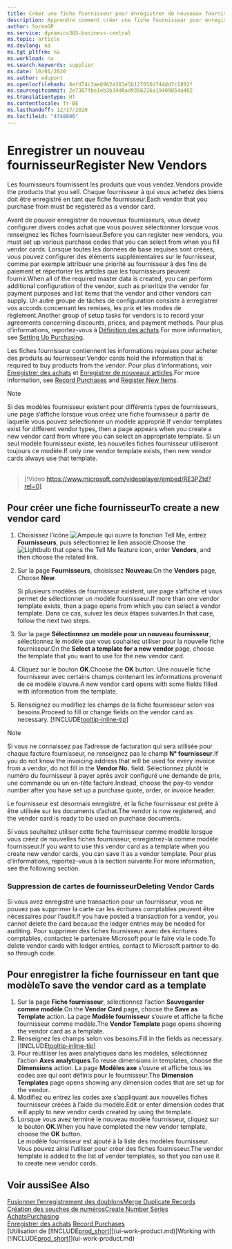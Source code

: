 ```yaml
---
title: Créer une fiche fournisseur pour enregistrer de nouveaux fournisseurs | Microsoft Docs
description: Apprendre comment créer une fiche fournisseur pour enregistrer un nouveau fournisseur.
author: SorenGP
ms.service: dynamics365-business-central
ms.topic: article
ms.devlang: na
ms.tgt_pltfrm: na
ms.workload: na
ms.search.keywords: supplier
ms.date: 10/01/2020
ms.author: edupont
ms.openlocfilehash: 8efd74c3ae6962a383e5b127056d744dd7c1892f
ms.sourcegitcommit: 2e7307fbe1eb3b34d0ad9356226a19409054a402
ms.translationtype: HT
ms.contentlocale: fr-BE
ms.lasthandoff: 12/17/2020
ms.locfileid: "4748806"
---
```

# <a name="register-new-vendors"></a><span data-ttu-id="16263-103">Enregistrer un nouveau fournisseur</span><span class="sxs-lookup"><span data-stu-id="16263-103">Register New Vendors</span></span>

<span data-ttu-id="16263-104">Les fournisseurs fournissent les produits que vous vendez.</span><span class="sxs-lookup"><span data-stu-id="16263-104">Vendors provide the products that you sell.</span></span> <span data-ttu-id="16263-105">Chaque fournisseur à qui vous achetez des biens doit être enregistré en tant que fiche fournisseur.</span><span class="sxs-lookup"><span data-stu-id="16263-105">Each vendor that you purchase from must be registered as a vendor card.</span></span>

<span data-ttu-id="16263-106">Avant de pouvoir enregistrer de nouveaux fournisseurs, vous devez configurer divers codes achat que vous pouvez sélectionner lorsque vous renseignez les fiches fournisseur.</span><span class="sxs-lookup"><span data-stu-id="16263-106">Before you can register new vendors, you must set up various purchase codes that you can select from when you fill vendor cards.</span></span> <span data-ttu-id="16263-107">Lorsque toutes les données de base requises sont créées, vous pouvez configurer des éléments supplémentaires sur le fournisseur, comme par exemple attribuer une priorité au fournisseur à des fins de paiement et répertorier les articles que les fournisseurs peuvent fournir.</span><span class="sxs-lookup"><span data-stu-id="16263-107">When all of the required master data is created, you can perform additional configuration of the vendor, such as prioritize the vendor for payment purposes and list items that the vendor and other vendors can supply.</span></span> <span data-ttu-id="16263-108">Un autre groupe de tâches de configuration consiste à enregistrer vos accords concernant les remises, les prix et les modes de règlement.</span><span class="sxs-lookup"><span data-stu-id="16263-108">Another group of setup tasks for vendors is to record your agreements concerning discounts, prices, and payment methods.</span></span> <span data-ttu-id="16263-109">Pour plus d’informations, reportez-vous à [Définition des achats](purchasing-setup-purchasing.md).</span><span class="sxs-lookup"><span data-stu-id="16263-109">For more information, see [Setting Up Purchasing](purchasing-setup-purchasing.md).</span></span>

<span data-ttu-id="16263-110">Les fiches fournisseur contiennent les informations requises pour acheter des produits au fournisseur.</span><span class="sxs-lookup"><span data-stu-id="16263-110">Vendor cards hold the information that is required to buy products from the vendor.</span></span> <span data-ttu-id="16263-111">Pour plus d’informations, voir [Enregistrer des achats](purchasing-how-record-purchases.md) et [Enregistrer de nouveaux articles](inventory-how-register-new-items.md).</span><span class="sxs-lookup"><span data-stu-id="16263-111">For more information, see [Record Purchases](purchasing-how-record-purchases.md) and [Register New Items](inventory-how-register-new-items.md).</span></span>

> [!NOTE]  
> <span data-ttu-id="16263-112">Si des modèles fournisseur existent pour différents types de fournisseurs, une page s’affiche lorsque vous créez une fiche fournisseur à partir de laquelle vous pouvez sélectionner un modèle approprié.</span><span class="sxs-lookup"><span data-stu-id="16263-112">If vendor templates exist for different vendor types, then a page appears when you create a new vendor card from where you can select an appropriate template.</span></span> <span data-ttu-id="16263-113">Si un seul modèle fournisseur existe, les nouvelles fiches fournisseur utiliseront toujours ce modèle.</span><span class="sxs-lookup"><span data-stu-id="16263-113">If only one vendor template exists, then new vendor cards always use that template.</span></span>
<br><br>  

> [!Video https://www.microsoft.com/videoplayer/embed/RE3PZtd?rel=0]

## <a name="to-create-a-new-vendor-card"></a><span data-ttu-id="16263-114">Pour créer une fiche fournisseur</span><span class="sxs-lookup"><span data-stu-id="16263-114">To create a new vendor card</span></span>

1. <span data-ttu-id="16263-115">Choisissez l’icône ![Ampoule qui ouvre la fonction Tell Me](media/ui-search/search_small.png "Dites-moi ce que vous voulez faire"), entrez **Fournisseurs**, puis sélectionnez le lien associé.</span><span class="sxs-lookup"><span data-stu-id="16263-115">Choose the ![Lightbulb that opens the Tell Me feature](media/ui-search/search_small.png "Tell me what you want to do") icon, enter **Vendors**, and then choose the related link.</span></span>  
2. <span data-ttu-id="16263-116">Sur la page **Fournisseurs**, choisissez **Nouveau**.</span><span class="sxs-lookup"><span data-stu-id="16263-116">On the **Vendors** page, Choose **New**.</span></span>

    <span data-ttu-id="16263-117">Si plusieurs modèles de fournisseur existent, une page s’affiche et vous permet de sélectionner un modèle fournisseur.</span><span class="sxs-lookup"><span data-stu-id="16263-117">If more than one vendor template exists, then a page opens from which you can select a vendor template.</span></span> <span data-ttu-id="16263-118">Dans ce cas, suivez les deux étapes suivantes.</span><span class="sxs-lookup"><span data-stu-id="16263-118">In that case, follow the next two steps.</span></span>
3. <span data-ttu-id="16263-119">Sur la page **Sélectionnez un modèle pour un nouveau fournisseur**, sélectionnez le modèle que vous souhaitez utiliser pour la nouvelle fiche fournisseur.</span><span class="sxs-lookup"><span data-stu-id="16263-119">On the **Select a template for a new vendor** page, choose the template that you want to use for the new vendor card.</span></span>
4. <span data-ttu-id="16263-120">Cliquez sur le bouton **OK**.</span><span class="sxs-lookup"><span data-stu-id="16263-120">Choose the **OK** button.</span></span> <span data-ttu-id="16263-121">Une nouvelle fiche fournisseur avec certains champs contenant les informations provenant de ce modèle s’ouvre.</span><span class="sxs-lookup"><span data-stu-id="16263-121">A new vendor card opens with some fields filled with information from the template.</span></span>
5. <span data-ttu-id="16263-122">Renseignez ou modifiez les champs de la fiche fournisseur selon vos besoins.</span><span class="sxs-lookup"><span data-stu-id="16263-122">Proceed to fill or change fields on the vendor card as necessary.</span></span> [!INCLUDE[tooltip-inline-tip](includes/tooltip-inline-tip_md.md)]

> [!NOTE]  
> <span data-ttu-id="16263-123">Si vous ne connaissez pas l’adresse de facturation qui sera utilisée pour chaque facture fournisseur, ne renseignez pas le champ **N° fournisseur**.</span><span class="sxs-lookup"><span data-stu-id="16263-123">If you do not know the invoicing address that will be used for every invoice from a vendor, do not fill in the **Vendor No.** field.</span></span> <span data-ttu-id="16263-124">Sélectionnez plutôt le numéro du fournisseur à payer après avoir configuré une demande de prix, une commande ou un en-tête facture.</span><span class="sxs-lookup"><span data-stu-id="16263-124">Instead, choose the pay-to vendor number after you have set up a purchase quote, order, or invoice header.</span></span>

<span data-ttu-id="16263-125">Le fournisseur est désormais enregistré, et la fiche fournisseur est prête à être utilisée sur les documents d’achat.</span><span class="sxs-lookup"><span data-stu-id="16263-125">The vendor is now registered, and the vendor card is ready to be used on purchase documents.</span></span>

<span data-ttu-id="16263-126">Si vous souhaitez utiliser cette fiche fournisseur comme modèle lorsque vous créez de nouvelles fiches fournisseur, enregistrez-la comme modèle fournisseur.</span><span class="sxs-lookup"><span data-stu-id="16263-126">If you want to use this vendor card as a template when you create new vendor cards, you can save it as a vendor template.</span></span> <span data-ttu-id="16263-127">Pour plus d’informations, reportez-vous à la section suivante.</span><span class="sxs-lookup"><span data-stu-id="16263-127">For more information, see the following section.</span></span>

### <a name="deleting-vendor-cards"></a><span data-ttu-id="16263-128">Suppression de cartes de fournisseur</span><span class="sxs-lookup"><span data-stu-id="16263-128">Deleting Vendor Cards</span></span>
<span data-ttu-id="16263-129">Si vous avez enregistré une transaction pour un fournisseur, vous ne pouvez pas supprimer la carte car les écritures comptables peuvent être nécessaires pour l’audit.</span><span class="sxs-lookup"><span data-stu-id="16263-129">If you have posted a transaction for a vendor, you cannot delete the card because the ledger entries may be needed for auditing.</span></span> <span data-ttu-id="16263-130">Pour supprimer des fiches fournisseur avec des écritures comptables, contactez le partenaire Microsoft pour le faire via le code.</span><span class="sxs-lookup"><span data-stu-id="16263-130">To delete vendor cards with ledger entries, contact to Microsoft partner to do so through code.</span></span>

## <a name="to-save-the-vendor-card-as-a-template"></a><span data-ttu-id="16263-131">Pour enregistrer la fiche fournisseur en tant que modèle</span><span class="sxs-lookup"><span data-stu-id="16263-131">To save the vendor card as a template</span></span>
1. <span data-ttu-id="16263-132">Sur la page **Fiche fournisseur**, sélectionnez l’action **Sauvegarder comme modèle**.</span><span class="sxs-lookup"><span data-stu-id="16263-132">On the **Vendor Card** page, choose the **Save as Template** action.</span></span> <span data-ttu-id="16263-133">La page **Modèle fournisseur** s’ouvre et affiche la fiche fournisseur comme modèle.</span><span class="sxs-lookup"><span data-stu-id="16263-133">The **Vendor Template** page opens showing the vendor card as a template.</span></span>
2. <span data-ttu-id="16263-134">Renseignez les champs selon vos besoins.</span><span class="sxs-lookup"><span data-stu-id="16263-134">Fill in the fields as necessary.</span></span> [!INCLUDE[tooltip-inline-tip](includes/tooltip-inline-tip_md.md)]
3. <span data-ttu-id="16263-135">Pour réutiliser les axes analytiques dans les modèles, sélectionnez l’action **Axes analytiques**.</span><span class="sxs-lookup"><span data-stu-id="16263-135">To reuse dimensions in templates, choose the **Dimensions** action.</span></span> <span data-ttu-id="16263-136">La page **Modèles axe** s’ouvre et affiche tous les codes axe qui sont définis pour le fournisseur.</span><span class="sxs-lookup"><span data-stu-id="16263-136">The **Dimension Templates** page opens showing any dimension codes that are set up for the vendor.</span></span>
4. <span data-ttu-id="16263-137">Modifiez ou entrez les codes axe s’appliquant aux nouvelles fiches fournisseur créées à l’aide du modèle.</span><span class="sxs-lookup"><span data-stu-id="16263-137">Edit or enter dimension codes that will apply to new vendor cards created by using the template.</span></span>
5. <span data-ttu-id="16263-138">Lorsque vous avez terminé le nouveau modèle fournisseur, cliquez sur le bouton **OK**.</span><span class="sxs-lookup"><span data-stu-id="16263-138">When you have completed the new vendor template, choose the **OK** button.</span></span>  
   <span data-ttu-id="16263-139">Le modèle fournisseur est ajouté à la liste des modèles fournisseur. Vous pouvez ainsi l’utiliser pour créer des fiches fournisseur.</span><span class="sxs-lookup"><span data-stu-id="16263-139">The vendor template is added to the list of vendor templates, so that you can use it to create new vendor cards.</span></span>

## <a name="see-also"></a><span data-ttu-id="16263-140">Voir aussi</span><span class="sxs-lookup"><span data-stu-id="16263-140">See Also</span></span>
[<span data-ttu-id="16263-141">Fusionner l’enregistrement des doublons</span><span class="sxs-lookup"><span data-stu-id="16263-141">Merge Duplicate Records</span></span>](sales-how-merge-duplicate-records.md)  
[<span data-ttu-id="16263-142">Création des souches de numéros</span><span class="sxs-lookup"><span data-stu-id="16263-142">Create Number Series</span></span>](ui-create-number-series.md)  
[<span data-ttu-id="16263-143">Achats</span><span class="sxs-lookup"><span data-stu-id="16263-143">Purchasing</span></span>](purchasing-manage-purchasing.md)  
<span data-ttu-id="16263-144">[Enregistrer des achats](purchasing-how-record-purchases.md) </span><span class="sxs-lookup"><span data-stu-id="16263-144">[Record Purchases](purchasing-how-record-purchases.md) </span></span>  
<span data-ttu-id="16263-145">[Utilisation de [!INCLUDE[prod_short](includes/prod_short.md)]](ui-work-product.md)</span><span class="sxs-lookup"><span data-stu-id="16263-145">[Working with [!INCLUDE[prod_short](includes/prod_short.md)]](ui-work-product.md)</span></span>  
